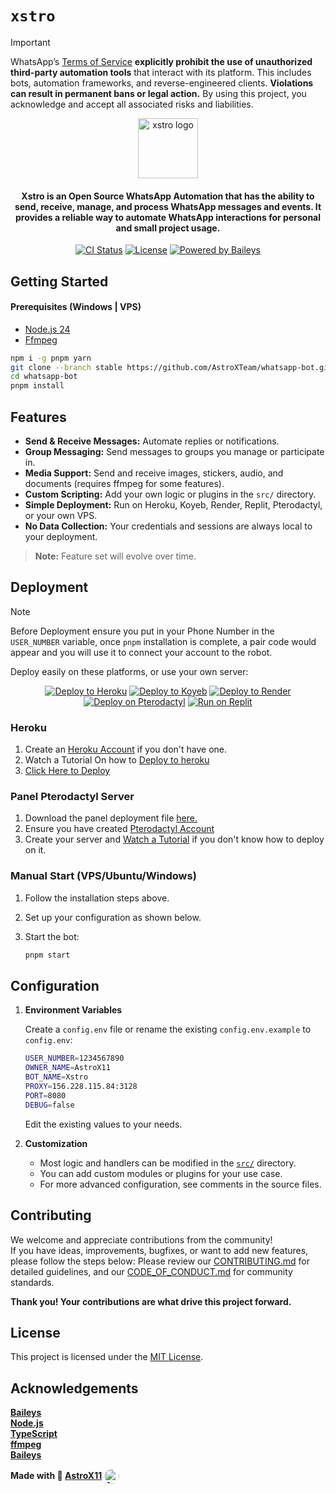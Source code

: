 # `xstro`

> [!IMPORTANT]
> WhatsApp’s [Terms of Service](https://www.whatsapp.com/legal/terms-of-service) **explicitly prohibit the use of unauthorized third-party automation tools** that interact with its platform. This includes bots, automation frameworks, and reverse-engineered clients. **Violations can result in permanent bans or legal action.**
> By using this project, you acknowledge and accept all associated risks and liabilities.

<div align="center">
  <img src="https://avatars.githubusercontent.com/u/188756392?s=200&v=4" height="96" alt="xstro logo" />
  <h4>Xstro is an Open Source WhatsApp Automation that has the ability to send, receive, manage, and process WhatsApp messages and events. It provides a reliable way to automate WhatsApp interactions for personal and small project usage.</h4>
  <p>
    <a href="https://github.com/AstroXTeam/whatsapp-bot/actions"><img src="https://img.shields.io/github/actions/workflow/status/AstroXTeam/whatsapp-bot/docker-image.yml?branch=stable&style=flat-square" alt="CI Status" /></a>
    <a href="https://opensource.org/licenses/MIT"><img src="https://img.shields.io/badge/license-MIT-blue.svg?style=flat-square" alt="License" /></a>
    <a href="https://github.com/WhiskeySockets/Baileys"><img src="https://img.shields.io/badge/Baileys-Web%20API-orange?style=flat-square" alt="Powered by Baileys" /></a>
  </p>
</div>

## Getting Started

#### Prerequisites (Windows | VPS)

- [Node.js 24](https://nodejs.org/)
- [Ffmpeg](https://ffmpeg.org/)

```bash
npm i -g pnpm yarn
git clone --branch stable https://github.com/AstroXTeam/whatsapp-bot.git
cd whatsapp-bot
pnpm install
```

## Features

- **Send & Receive Messages:** Automate replies or notifications.
- **Group Messaging:** Send messages to groups you manage or participate in.
- **Media Support:** Send and receive images, stickers, audio, and documents (requires ffmpeg for some features).
- **Custom Scripting:** Add your own logic or plugins in the `src/` directory.
- **Simple Deployment:** Run on Heroku, Koyeb, Render, Replit, Pterodactyl, or your own VPS.
- **No Data Collection:** Your credentials and sessions are always local to your deployment.

> **Note:** Feature set will evolve over time.

## Deployment

> [!NOTE]
> Before Deployment ensure you put in your Phone Number in the `USER_NUMBER` variable, once `pnpm` installation is complete, a pair code would appear and you will use it to connect your account to the robot.

Deploy easily on these platforms, or use your own server:

<div align="center">

<a href="#heroku" target="_blank"><img src="https://img.shields.io/badge/-Heroku-black?style=for-the-badge&logo=heroku&logoColor=white" alt="Deploy to Heroku"></a>
<a href="https://app.koyeb.com/deploy?name=xstro&repository=AstroX11%2FXstro&branch=stable&builder=dockerfile" target="_blank"><img src="https://img.shields.io/badge/-Koyeb-black?style=for-the-badge&logo=koyeb&logoColor=white" alt="Deploy to Koyeb"></a>
<a href="https://render.com/deploy?repo=https://github.com/AstroX11/Xstro" target="_blank"><img src="https://img.shields.io/badge/-Render-black?style=for-the-badge&logo=render&logoColor=white" alt="Deploy to Render"></a>
<a href="https://pterodactyl.io/" target="_blank"><img src="https://img.shields.io/badge/-Panel-black?style=for-the-badge&logo=pterodactyl&logoColor=white" alt="Deploy on Pterodactyl"></a>
<a href="https://replit.com/github/AstroX11/Xstro" target="_blank"><img src="https://img.shields.io/badge/-Replit-black?style=for-the-badge&logo=Replit&logoColor=white" alt="Run on Replit"></a>

</div>

### Heroku

1. Create an [Heroku Account](https://heroku.com) if you don't have one.
2. Watch a Tutorial On how to [Deploy to heroku](https://github.com/AstroX11/deploy-videos/raw/refs/heads/main/heroku.mp4)
3. [Click Here to Deploy](https://www.heroku.com/deploy?template=https://github.com/AstroX11/Xstro)

### Panel Pterodactyl Server

1. Download the panel deployment file [here.](https://github.com/AstroX11/deploy-videos/raw/refs/heads/main/deploy.zip)
2. Ensure you have created [Pterodactyl Account](https://pterodactyl.io/)
3. Create your server and [Watch a Tutorial](https://github.com/AstroX11/deploy-videos/raw/refs/heads/main/help.mp4) if you don't know how to deploy on it.

### Manual Start (VPS/Ubuntu/Windows)

1. Follow the installation steps above.
2. Set up your configuration as shown below.
3. Start the bot:

   ```bash
   pnpm start
   ```

## Configuration

1. **Environment Variables**

   Create a `config.env` file or rename the existing `config.env.example` to `config.env`:

   ```bash
   USER_NUMBER=1234567890
   OWNER_NAME=AstroX11
   BOT_NAME=Xstro
   PROXY=156.228.115.84:3128
   PORT=8080
   DEBUG=false
   ```

   Edit the existing values to your needs.

2. **Customization**

   - Most logic and handlers can be modified in the [`src/`](src/) directory.
   - You can add custom modules or plugins for your use case.
   - For more advanced configuration, see comments in the source files.

## Contributing

We welcome and appreciate contributions from the community!  
If you have ideas, improvements, bugfixes, or want to add new features, please follow the steps below:
Please review our [CONTRIBUTING.md](CONTRIBUTING.md) for detailed guidelines, and our [CODE_OF_CONDUCT.md](CODE_OF_CONDUCT.md) for community standards.

**Thank you! Your contributions are what drive this project forward.**

## License

This project is licensed under the [MIT License](LICENSE).

## Acknowledgements

**[Baileys](https://github.com/WhiskeySockets/Baileys)**  
**[Node.js](https://nodejs.org/)**  
**[TypeScript](https://www.typescriptlang.org/)**  
**[ffmpeg](https://ffmpeg.org/)**  
**[Baileys](https://github.com/WhiskeySockets/Baileys)**

**Made with 💙 <a href="https://github.com/AstroX11" target="_blank"><strong>AstroX11</strong></a>
<img src="https://avatars.githubusercontent.com/u/188756392?s=200&v=4" alt="AstroX11" width="24" height="24" style="border-radius: 50%; vertical-align: middle;"/>**
